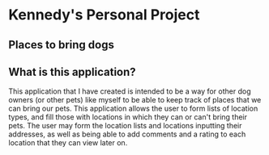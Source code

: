 # Kennedy's Personal Project
## Places to bring dogs

## What is this application?
This application that I have created is intended to be a way for other dog owners (or other pets) like myself to be able to keep track 
of places that we can bring our pets. This application allows the user to form lists of location types, and fill those 
with locations in which they can or can't bring their pets. The user may form the location lists and locations inputting 
their addresses, as well as being able to add comments and a rating to each location that they can view later on. 



